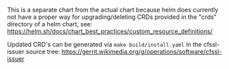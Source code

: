 This is a separate chart from the actual chart because helm does
currently not have a proper way for upgrading/deleting CRDs provided in the
"crds" directory of a helm chart, see:
https://helm.sh/docs/chart_best_practices/custom_resource_definitions/

Updated CRD's can be generated via `make build/install.yaml` in the cfssl-issuer
source tree: https://gerrit.wikimedia.org/g/operations/software/cfssl-issuer